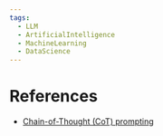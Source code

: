 ```yaml
---
tags:
  - LLM
  - ArtificialIntelligence
  - MachineLearning
  - DataScience
---
```


# References
- [Chain-of-Thought (CoT) prompting](https://www.promptingguide.ai/techniques/cot)